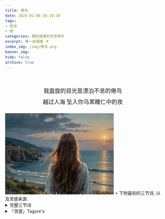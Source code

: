 ```yaml
---
title: 倦鸟
date: 2025-01-08 16:10:10
tags: 
- 短诗
- 她
categories: 随机掉落的文字碎片
excerpt: 等一处栖居 🪶
index_img: /img/倦鸟.png
banner_img: 
hide: false
archive: true
---
```

<br>
<p style = " 
    font-size: 1.3em;
    text-align: center;
    line-height: 2em;"
>
我盘旋的目光是漂泊不息的倦鸟
<br>
越过人海 坠入你乌黑瞳仁中的夜
</p>

<img src = "/img/倦鸟.png" width ="70%">
> 下附最初的三节诗, 以及灵感来源.


<details>
<summary> 完整三节诗</summary>
<p style = " 
    font-size: 1em;
    text-align: center;
    line-height: 1.5em;"
>
我盘旋的目光是漂泊不息的倦鸟 <br>
越过人海终于落入你乌黑瞳仁中的夜<br>
<br>
你澄澈的眼眸映照着闪烁明灭的晨星<br>
你泛着红晕的脸颊 留着朝霞热切亲吻的印记<br>
<br>
我们的目光还是悄然相遇了<br>
你温和的凝视又让我想起黎明的微光<br>
我漆黑的羽翼微微颤动 随后灼灼燃烧<br>
于是 我的目光载着余烬 再度飞远了<br>
</p>
</details>

<details>
<summary> 「灵感」Tagore's</summary>

<p style = " 
    font-size: 1.1em;
    text-align: center;
    line-height: 2em;"
>
My heart, the bird of the wilderness, <br>
has found its sky in your eyes.<br>

<p style = " 
    font-size: 1em;
    text-align: center;
    color: grey;
    line-height: 2em;"
>(出自泰戈尔的园丁集)
</p>

</p>
</details>
